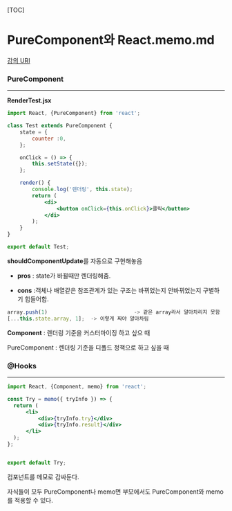   [TOC]

# PureComponent와 React.memo.md

[강의 URI](https://youtu.be/43lQtV8Ig0E?list=PLcqDmjxt30RtqbStQqk-eYMK8N-1SYIFn)



### PureComponent

----

**RenderTest.jsx**

```jsx
import React, {PureComponent} from 'react';

class Test extends PureComponent {
    state = {
        counter :0,
    };

    onClick = () => {
        this.setState({});
    }; 

    render() {
        console.log('렌더링', this.state);
        return (
            <di>
                <button onClick={this.onClick}>클릭</button>
            </di>
        );
    }
}

export default Test;
```

**shouldComponentUpdate**를 자동으로 구현해놓음

* **pros** : state가 바뀔때만 렌더링해줌.

* **cons** :객체나 배열같은 참조관계가 있는 구조는 바뀌었는지 안바뀌었는지 구별하기 힘들어함.



```jsx
array.push(1)							 -> 같은 array라서 알아차리지 못함
[...this.state.array, 1];  -> 이렇게 짜야 알아차림		
```





**Component** : 렌더링 기준을 커스터마이징 하고 싶으 때

PureComponent : 렌더링 기준을 디폴드 정책으로 하고 싶을 때



### @Hooks

----

```jsx
import React, {Component, memo} from 'react';

const Try = memo({ tryInfo }) => {
  return (
      <li>
          <div>{tryInfo.try}</div>
          <div>{tryInfo.result}</div>
      </li>
  );
};


export default Try;
```

컴포넌트를 메모로 감싸둔다.



자식들이 모두 PureComponent나 memo면 부모에서도 PureComponent와 memo를 적용할 수 있다.